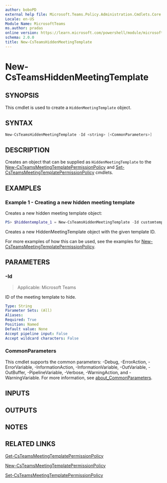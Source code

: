 ```yaml
---
author: boboPD
external help file: Microsoft.Teams.Policy.Administration.Cmdlets.Core.dll-Help.xml
Locale: en-US
Module Name: MicrosoftTeams
ms.author: pradas
online version: https://learn.microsoft.com/powershell/module/microsoftteams/New-CsTeamsHiddenMeetingTemplate
schema: 2.0.0
title: New-CsTeamsHiddenMeetingTemplate
---
```


# New-CsTeamsHiddenMeetingTemplate

## SYNOPSIS
This cmdlet is used to create a `HiddenMeetingTemplate` object.

## SYNTAX

```powershell
New-CsTeamsHiddenMeetingTemplate -Id <string> [<CommonParameters>]
```

## DESCRIPTION

Creates an object that can be supplied as `HiddenMeetingTemplate` to the
[New-CsTeamsMeetingTemplatePermissionPolicy](new-csteamsmeetingtemplatepermissionpolicy.md) and
[Set-CsTeamsMeetingTemplatePermissionPolicy](set-csteamsmeetingtemplatepermissionpolicy.md) cmdlets.

## EXAMPLES

### Example 1 - Creating a new hidden meeting template

Creates a new hidden meeting template object:

```powershell
PS> $hiddentemplate_1 = New-CsTeamsHiddenMeetingTemplate -Id customtemplate_9ab0014a-bba4-4ad6-b816-0b42104b5056
```

Creates a new HiddenMeetingTemplate object with the given template ID.

For more examples of how this can be used, see the examples for [New-CsTeamsMeetingTemplatePermissionPolicy](https://learn.microsoft.com/powershell/module/microsoftteams/new-csteamsmeetingtemplatepermissionpolicy).

## PARAMETERS

### -Id

> Applicable: Microsoft Teams

ID of the meeting template to hide.

```yaml
Type: String
Parameter Sets: (All)
Aliases:
Required: True
Position: Named
Default value: None
Accept pipeline input: False
Accept wildcard characters: False
```

### CommonParameters
This cmdlet supports the common parameters: -Debug, -ErrorAction, -ErrorVariable, -InformationAction, -InformationVariable, -OutVariable, -OutBuffer, -PipelineVariable, -Verbose, -WarningAction, and -WarningVariable. For more information, see [about_CommonParameters](https://go.microsoft.com/fwlink/?LinkID=113216).

## INPUTS

## OUTPUTS

## NOTES

## RELATED LINKS
[Get-CsTeamsMeetingTemplatePermissionPolicy](https://learn.microsoft.com/powershell/module/microsoftteams/get-csteamsmeetingtemplatepermissionpolicy)

[New-CsTeamsMeetingTemplatePermissionPolicy](https://learn.microsoft.com/powershell/module/microsoftteams/new-csteamsmeetingtemplatepermissionpolicy)

[Set-CsTeamsMeetingTemplatePermissionPolicy](https://learn.microsoft.com/powershell/module/microsoftteams/set-csteamsmeetingtemplatepermissionpolicy)

